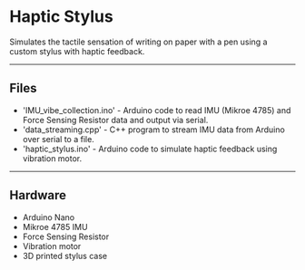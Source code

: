 # Haptic Stylus
Simulates the tactile sensation of writing on paper with a pen using a custom stylus with haptic feedback.

---

## Files

- 'IMU_vibe_collection.ino' - Arduino code to read IMU (Mikroe 4785) and Force Sensing Resistor data and output via serial.
- 'data_streaming.cpp'      - C++ program to stream IMU data from Arduino over serial to a file.
- 'haptic_stylus.ino'       - Arduino code to simulate haptic feedback using vibration motor.

---

## Hardware

- Arduino Nano  
- Mikroe 4785 IMU  
- Force Sensing Resistor  
- Vibration motor  
- 3D printed stylus case
